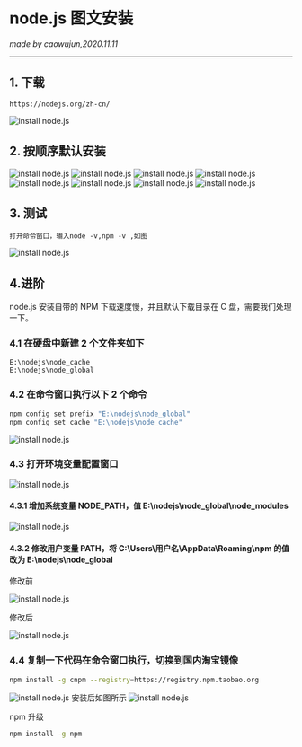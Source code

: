 # node.js 图文安装

_made by caowujun,2020.11.11_

---

## 1. 下载

    https://nodejs.org/zh-cn/

![install node.js](images/nodejs/1.png)

## 2. 按顺序默认安装

![install node.js](images/nodejs/2.png)
![install node.js](images/nodejs/3.png)
![install node.js](images/nodejs/4.png)
![install node.js](images/nodejs/5.png)
![install node.js](images/nodejs/6.png)
![install node.js](images/nodejs/7.png)
![install node.js](images/nodejs/8.png)
![install node.js](images/nodejs/9.png)

## 3. 测试

    打开命令窗口，输入node -v,npm -v ,如图

![install node.js](images/nodejs/10-1.png)

## 4.进阶

node.js 安装自带的 NPM 下载速度慢，并且默认下载目录在 C 盘，需要我们处理一下。

### 4.1 在硬盘中新建 2 个文件夹如下

    E:\nodejs\node_cache
    E:\nodejs\node_global

### 4.2 在命令窗口执行以下 2 个命令

```bash
npm config set prefix "E:\nodejs\node_global"
npm config set cache "E:\nodejs\node_cache"
```

![install node.js](images/nodejs/13-1.png)

### 4.3 打开环境变量配置窗口

![install node.js](/images/nodejs/14-1.png)

#### 4.3.1 增加系统变量 NODE_PATH，值 E:\nodejs\node_global\node_modules

![install node.js](images/nodejs/15-1.png)

#### 4.3.2 修改用户变量 PATH，将 C:\Users\用户名\AppData\Roaming\npm 的值改为 E:\nodejs\node_global

修改前

![install node.js](images/nodejs/16-1.png)

修改后

![install node.js](images/nodejs/17-1.png)

### 4.4 复制一下代码在命令窗口执行，切换到国内淘宝镜像

```bash
npm install -g cnpm --registry=https://registry.npm.taobao.org
```

![install node.js](images/nodejs/11-1.png)
安装后如图所示
![install node.js](images/nodejs/12-1.png)

npm 升级

```bash
npm install -g npm
```
